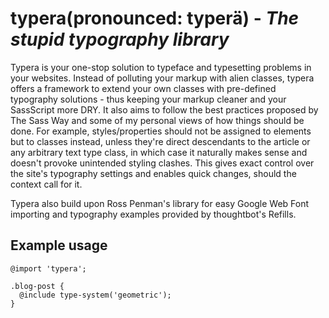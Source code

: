 # typera(pronounced: typerä) - *The stupid typography library*

Typera is your one-stop solution to typeface and typesetting problems in your websites. Instead of polluting your markup with alien classes, typera offers a framework to extend your own classes with pre-defined typography solutions - thus keeping your markup cleaner and your SassScript more DRY. It also aims to follow the best practices proposed by The Sass Way and some of my personal views of how things should be done. For example, styles/properties should not be assigned to elements but to classes instead, unless they're direct descendants to the article or any arbitrary text type class, in which case it naturally makes sense and doesn't provoke unintended styling clashes. This gives exact control over the site's typography settings and enables quick changes, should the context call for it.

Typera also build upon Ross Penman's library for easy Google Web Font importing and typography examples provided by thoughtbot's Refills.

## Example usage

```
@import 'typera';

.blog-post {
  @include type-system('geometric');
}
```

